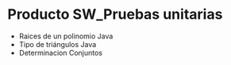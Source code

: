 # Producto SW_Pruebas unitarias
- Raices de un polinomio Java 
- Tipo de triángulos Java
- Determinacion Conjuntos
